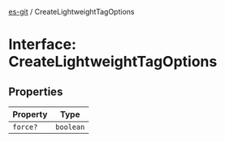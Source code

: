 [es-git](../globals.md) / CreateLightweightTagOptions

# Interface: CreateLightweightTagOptions

## Properties

| Property | Type |
| ------ | ------ |
| <a id="force"></a> `force?` | `boolean` |
